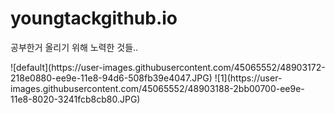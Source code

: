 # youngtackgithub.io

공부한거 올리기 위해 노력한 것들..

<div>
<img>![default](https://user-images.githubusercontent.com/45065552/48903172-218e0880-ee9e-11e8-94d6-508fb39e4047.JPG)</img>
<img>![1](https://user-images.githubusercontent.com/45065552/48903188-2bb00700-ee9e-11e8-8020-3241fcb8cb80.JPG)</img>
</div>
